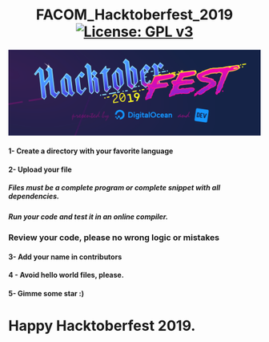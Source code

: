 # <center>FACOM_Hacktoberfest_2019  [![License: GPL v3](https://img.shields.io/badge/License-GPLv3-blue.svg)](https://www.gnu.org/licenses/gpl-3.0)</center>

![Image Hacktoberfest](digitalOceanHacktoberfest2019.png) 

<h4> 1- Create a directory with your favorite language</h4>

 <h4>2- Upload your file </h4>
 <p><h5> Files must be a complete program or complete snippet with all dependencies.</h5></p>
 <p><h5> Run your code and test it in an online compiler.</h5></p>
 <p><h3> Review your code, please no wrong logic or mistakes</h3></p>
 <h4>3- Add your name in contributors</h4>
 <h4>4 - Avoid hello world files, please.</h4>
 <h4>5- Gimme some star :) </h4>

# Happy Hacktoberfest 2019.


